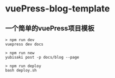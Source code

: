 # vuePress-blog-template
## 一个简单的vuePress项目模板
```
> npm run dev
vuepress dev docs

> npm run new
yubisaki post -p docs/blog --page

> npm run deploy
bash deploy.sh
```
